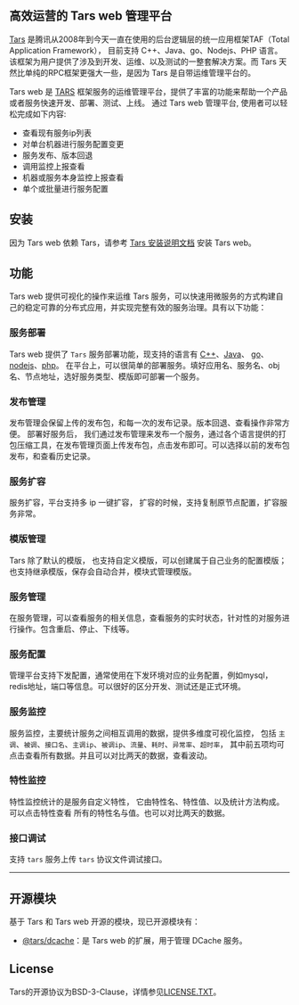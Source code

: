 ## 高效运营的 Tars web 管理平台
 [Tars](https://github.com/TarsCloud/Tars) 是腾讯从2008年到今天一直在使用的后台逻辑层的统一应用框架TAF（Total Application Framework），
 目前支持 C++、Java、go、Nodejs、PHP 语言。该框架为用户提供了涉及到开发、运维、以及测试的一整套解决方案。而 Tars 天然比单纯的RPC框架更强大一些，是因为
 Tars 是自带运维管理平台的。
 
  Tars web 是 [TARS](https://github.com/TarsCloud/Tars) 框架服务的运维管理平台，提供了丰富的功能来帮助一个产品或者服务快速开发、部署、测试、上线。
  通过 Tars web 管理平台, 使用者可以轻松完成如下内容:
  * 查看现有服务ip列表
  * 对单台机器进行服务配置变更
  * 服务发布、版本回退
  * 调用监控上报查看
  * 机器或服务本身监控上报查看
  * 单个或批量进行服务配置
  
## 安装
  因为 Tars web 依赖 Tars，请参考 [Tars 安装说明文档](https://github.com/TarsCloud/Tars/blob/master/Install.zh.md) 安装 Tars web。
  
## 功能
  Tars web 提供可视化的操作来运维 Tars 服务，可以快速用微服务的方式构建自己的稳定可靠的分布式应用，并实现完整有效的服务治理。具有以下功能：
  
### 服务部署
  Tars web 提供了 `Tars` 服务部署功能，现支持的语言有 [C++](https://github.com/TarsCloud/TarsCpp)、[Java](https://github.com/TarsCloud/TarsJava)、
  [go](https://github.com/TarsCloud/TarsGo)、[nodejs](https://github.com/tars-node/Tars.js)、[php](https://github.com/TarsPHP/TarsPHP)。
  在平台上，可以很简单的部署服务。填好应用名、服务名、obj 名、节点地址，选好服务类型、模版即可部署一个服务。
  
### 发布管理
  发布管理会保留上传的发布包，和每一次的发布记录。版本回退、查看操作非常方便。
  部署好服务后， 我们通过发布管理来发布一个服务，通过各个语言提供的打包压缩工具，在发布管理页面上传发布包，点击发布即可。可以选择以前的发布包发布，和查看历史记录。
  
### 服务扩容
  服务扩容，平台支持多 ip 一键扩容， 扩容的时候，支持复制原节点配置，扩容服务非常。
 
### 模版管理
  Tars 除了默认的模版， 也支持自定义模版，可以创建属于自己业务的配置模版；也支持继承模版，保存会自动合并，模块式管理模版。

### 服务管理
  在服务管理，可以查看服务的相关信息，查看服务的实时状态，针对性的对服务进行操作。包含重启、停止、下线等。
   
### 服务配置
  管理平台支持下发配置，通常使用在下发环境对应的业务配置，例如mysql，redis地址，端口等信息。可以很好的区分开发、测试还是正式环境。
  
### 服务监控
  服务监控，主要统计服务之间相互调用的数据，提供多维度可视化监控，
  包括 `主调`、`被调`、`接口名`、`主调ip`、`被调ip`、`流量`、`耗时`、`异常率`、`超时率`，
  其中前五项均可点击查看所有数据。并且可以对比两天的数据，查看波动。
  
### 特性监控
  特性监控统计的是服务自定义特性， 它由特性名、特性值、以及统计方法构成。可以点击特性查看
  所有的特性名与值。也可以对比两天的数据。
  
### 接口调试
 支持 `tars`  服务上传 `tars` 协议文件调试接口。
 



--------------------------------------------------------------------------------------------------------------------------------------------
## 开源模块
基于 Tars 和 Tars web 开源的模块，现已开源模块有：
* [@tars/dcache](https://www.npmjs.com/package/@tars/dcache)：是 Tars web 的扩展，用于管理 DCache 服务。


## License
Tars的开源协议为BSD-3-Clause，详情参见[LICENSE.TXT](https://github.com/TarsCloud/Tars/blob/master/LICENSE.TXT)。
